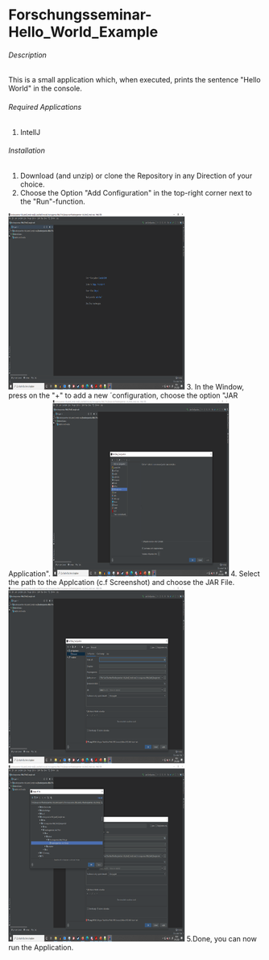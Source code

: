 # Forschungsseminar-Hello_World_Example


######  Description ###### 
This is a small application which, when executed, prints the sentence "Hello World" in the console.

######  Required Applications ###### 
1. IntellJ


######  Installation ###### 
1. Download (and unzip) or clone the Repository in any Direction of your choice.
2. Choose the Option "Add Configuration" in the top-right corner next to the "Run"-function.
<img src="Screenshots/Step_1.png" width="350" height="350">
3. In the Window, press on the "+" to add a new ´configuration, choose the option "JAR Application".
<img src="Screenshots/Step_2.png" width="350" height="350">
4. Select the path to the Applcation (c.f Screenshot) and choose the JAR File.
<img src="Screenshots/Step_3.png" width="350" height="350">
<img src="Screenshots/Step_4.png" width="350" height="350">
5.Done, you can now run the Application.

